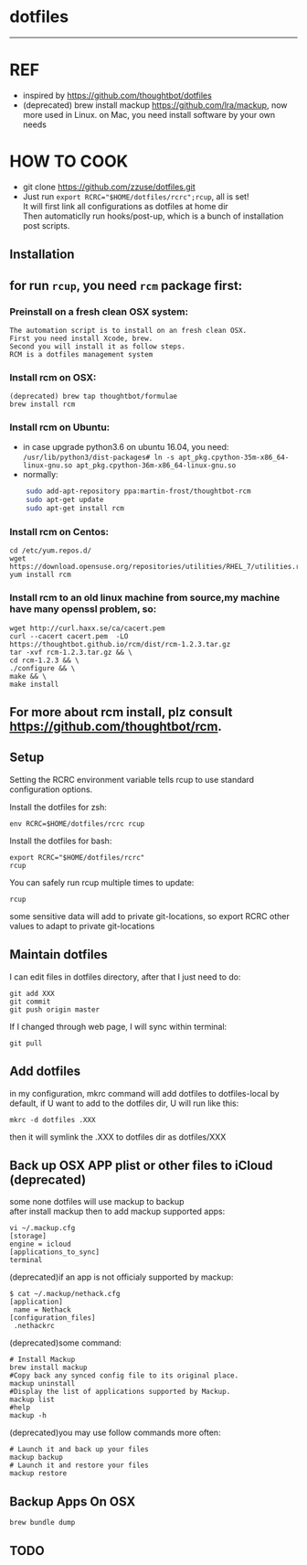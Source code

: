 # dotfiles
-----------
# REF
*   inspired by https://github.com/thoughtbot/dotfiles  
*   (deprecated) brew install mackup https://github.com/lra/mackup, now more used in Linux. on Mac, you need install software by your own needs  

# HOW TO COOK
*   git clone https://github.com/zzuse/dotfiles.git  
*   Just run `export RCRC="$HOME/dotfiles/rcrc";rcup`, all is set!  
    It will first link all configurations as dotfiles at home dir  
Then automaticlly run hooks/post-up, which is a bunch of installation post scripts. 

Installation
------------
## for run `rcup`, you need `rcm` package first:

### Preinstall on a fresh clean OSX system:

    The automation script is to install on an fresh clean OSX. 
    First you need install Xcode, brew.   
    Second you will install it as follow steps.  
    RCM is a dotfiles management system
    
### Install rcm on OSX:

    (deprecated) brew tap thoughtbot/formulae
    brew install rcm
    

### Install rcm on Ubuntu:

*   in case upgrade python3.6 on ubuntu 16.04, you need:
    	`/usr/lib/python3/dist-packages# ln -s apt_pkg.cpython-35m-x86_64-linux-gnu.so apt_pkg.cpython-36m-x86_64-linux-gnu.so`
*   normally:
```sh
    sudo add-apt-repository ppa:martin-frost/thoughtbot-rcm
    sudo apt-get update
    sudo apt-get install rcm
```
    
### Install rcm on Centos:

    cd /etc/yum.repos.d/
    wget https://download.opensuse.org/repositories/utilities/RHEL_7/utilities.repo
    yum install rcm


### Install rcm to an old linux machine from source,my machine have many openssl problem, so:

    wget http://curl.haxx.se/ca/cacert.pem
    curl --cacert cacert.pem  -LO https://thoughtbot.github.io/rcm/dist/rcm-1.2.3.tar.gz
    tar -xvf rcm-1.2.3.tar.gz && \
    cd rcm-1.2.3 && \
    ./configure && \
    make && \
    make install
    
## For more about rcm install, plz consult https://github.com/thoughtbot/rcm. 
    
Setup
------------
Setting the RCRC environment variable tells rcup to use standard configuration options.

Install the dotfiles for zsh:

    env RCRC=$HOME/dotfiles/rcrc rcup
    
Install the dotfiles for bash:

    export RCRC="$HOME/dotfiles/rcrc"
    rcup
    
You can safely run rcup multiple times to update:

    rcup

some sensitive data will add to private git-locations, so export RCRC other values to adapt to private git-locations
    
Maintain dotfiles
------------

I can edit files in dotfiles directory, after that I just need to do:

    git add XXX
    git commit
    git push origin master

If I changed through web page, I will sync within terminal:

    git pull

Add dotfiles
------------

in my configuration, mkrc command will add dotfiles to dotfiles-local by default, if U want to add to the dotfiles dir, U will run like this:

    mkrc -d dotfiles .XXX
    
then it will symlink the .XXX to dotfiles dir as dotfiles/XXX

Back up OSX APP plist or other files to iCloud (deprecated)
------------

some none dotfiles will use mackup to backup  
after install mackup then to add mackup supported apps:

    vi ~/.mackup.cfg
    [storage]
    engine = icloud
    [applications_to_sync]
    terminal

(deprecated)if an app is not officialy supported by mackup:

    $ cat ~/.mackup/nethack.cfg
    [application]
     name = Nethack
    [configuration_files]
     .nethackrc

(deprecated)some command:

    # Install Mackup
    brew install mackup
    #Copy back any synced config file to its original place.
    mackup uninstall
    #Display the list of applications supported by Mackup.
    mackup list
    #help
    mackup -h

(deprecated)you may use follow commands more often:

    # Launch it and back up your files
    mackup backup
    # Launch it and restore your files
    mackup restore

Backup Apps On OSX
------------

    brew bundle dump

TODO
----------

